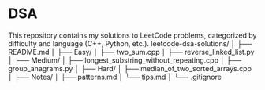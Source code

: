 # DSA
This repository contains my solutions to LeetCode problems, categorized by difficulty and language (C++, Python, etc.).
leetcode-dsa-solutions/
│
├── README.md
│
├── Easy/
│   ├── two_sum.cpp
│   ├── reverse_linked_list.py
│
├── Medium/
│   ├── longest_substring_without_repeating.cpp
│   ├── group_anagrams.py
│
├── Hard/
│   ├── median_of_two_sorted_arrays.cpp
│
├── Notes/
│   ├── patterns.md
│   └── tips.md
│
└── .gitignore
